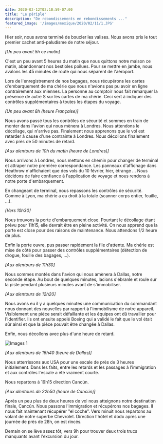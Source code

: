 ```yaml
---
date: 2020-02-12T02:10:59-07:00
title: "Le périple"
description: "De rebondissements en rebondissements ..."
featured_image: '/images/mexique/2020/02/11/1.JPG'
---
```


Hier soir, nous avons terminé de boucler les valises. Nous avons pris le tout premier cachet anti-paludisme de notre séjour. 

_[Un peu avant 5h ce matin]_

C'est un peu avant 5 heures du matin que nous quittons notre maison ce matin, abandonnant nos bestioles poilues. Pour se mettre en jambe, nous avalons les 45 minutes de route qui nous séparent de l'aéroport. 

Lors de l'enregistrement de nos bagages, nous récupérons les cartes d'embarquement de ma chérie que nous n'avions pas pu avoir en ligne contrairement aux miennes. La personne au comptoir nous fait remarquer la présence de autre S sur les cartes de ma chérie. Ceci sert à indiquer des contrôles supplémentaires à toutes les étapes du voyage. 

_[Un peu avant 8h (heure Française)]_

Nous avons passé tous les contrôles de sécurité et sommes en train de monter dans l'avion qui nous mènera à Londres. Nous attendons le décollage, qui n'arrive pas. Finalement nous apprenons que le vol est retarder à cause d'une contrainte à Londres. Nous décollons finalement avec près de 50 minutes de retard. 

_[Aux alentours de 10h du matin (heure de Londres)]_

Nous arrivons à Londres, nous mettons en chemin pour changer de terminal et attraper notre première correspondance. Les panneaux d'affichage dans Heathrow n'affichaient que des vols du 10 février, hier, étrange ... Nous décidons de faire confiance à l'application de voyage et nous rendons à notre porte d'embarquement. 

En changeant de terminal, nous repassons les contrôles de sécurité. Comme à Lyon, ma chérie a eu droit à la totale (scanner corps entier, fouille, ...). 

_[Vers 10h30]_

Nous trouvons la porte d'embarquement close. Pourtant le décollage étant prévu pour 11h15, elle devrait être en pleine activité. On nous apprend que la porte est close pour des raisons de maintenance. Nous attendons 1/2 heure de plus. 

Enfin la porte ouvre,  pus passer rapidement la file d'attente. Ma chérie est mise de côté pour passer des contrôles supplémentaires (détection de drogue, fouille des bagages, ...). 

_[Aux alentours de 11h30]_

Nous sommes montés dans l'avion qui nous amènera à Dallas, notre seconde étape. Au bout de quelques minutes, lacions s'ébranle et roule sur la piste pendant plusieurs minutes avant de s'immobiliser. 

_[Aux alentours de 12h20]_

Nous avons eu il y a quelques minutes une communication du commandant nous donnant des nouvelles par rapport à l'immobilisme de notre appareil. Visiblement une pièce serait défaillante et les équipes ont dû travailler pour l'identifier. Ils ont ensuite appelé Boeing qui a validé le fait que le vol était sûr ainsi et que la pièce pouvait être changée à Dallas. 

Enfin, nous décollons avec plus d'une heure de retard. 

![Images 1](/images/mexique/2020/02/11/1.JPG)

_[Aux alentours de 16h40 (heure de Dallas)]_

Nous atterrissons aux USA pour une escale de près de 3 heures initialement. Dans les faits, entre les retards et les passages à l'immigration et aux contrôles l'escale a été vraiment courte. 

Nous repartons à 19h15 direction Cancún. 

_[Aux alentours de 22h50 (heure de Cancún)]_

Après un peu plus de deux heures de vol nous atteignons notre destination finale, Cancún. Nous passons l'immigration et récupérons nos bagages. Il nous fait maintenant récupérer "el coche". Vers minuit nous repartons au volant de notre superbe Chevrolet. Direction l'hôtel et dodo après une journée de près de 28h, on est rincés. 

Demain on se lève assez tôt, vers 9h pour trouver deux trois trucs manquants avant l'excursion du jour. 
